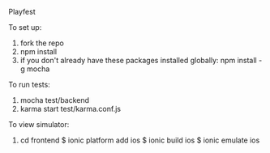 Playfest


To set up:
1. fork the repo
2. npm install
3. if you don't already have these packages installed globally:
  npm install -g mocha


To run tests:
1. mocha test/backend
2. karma start test/karma.conf.js

To view simulator:
1. cd frontend
$ ionic platform add ios
$ ionic build ios
$ ionic emulate ios
